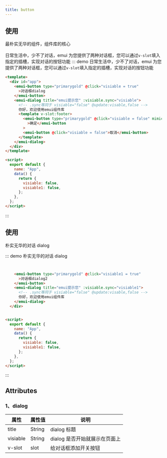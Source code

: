 ```yaml
---
title: button
---
```


## 使用

最朴实无华的组件，组件库的核心
<br>
<br>
日常生活中，少不了对话，emui 为您提供了两种对话框，您可以通过`v-slot`填入指定的插槽，实现对话的按钮功能
::: demo 日常生活中，少不了对话，emui 为您提供了两种对话框，您可以通过`v-slot`填入指定的插槽，实现对话的按钮功能

```html
<template>
  <div id="app">
    <emui-button type="primarygold" @click="visiable = true"
      >对话框dialog
    </emui-button>
    <emui-dialog title="emui提示您" :visiable.sync="visiable">
      <!-- .sync等同于 visiable="false" @update:visable,false -->
      你好，欢迎使用emui组件库
      <template v-slot:footer>
        <emui-button type="primarygold" @click="visiable = false" mimicry
          >确定</emui-button
        >
        <emui-button @click="visiable = false">取消</emui-button>
      </template>
    </emui-dialog>
  </div>
</template>

<script>
  export default {
    name: "App",
    data() {
      return {
        visiable: false,
        visiable1: false,
      };
    },
  };
</script>
```

:::

## 使用

朴实无华的对话 dialog

::: demo 朴实无华的对话 dialog

```html


    <emui-button type="primarygold" @click="visiable1 = true"
      >对话框dialog2
    </emui-button>
    <emui-dialog title="emui提示您" :visiable.sync="visiable1">
      <!-- .sync等同于 visiable="false" @update:visable,false -->
      你好，欢迎使用emui组件库
    </emui-dialog>
  </div>


<script>
  export default {
    name: "App",
    data() {
      return {
        visiable: false,
        visiable1: false,
      };
    },
  };
</script>
```

:::

## Attributes

### 1、dialog

| 属性     | 属性值 | 说明                          |
| -------- | ------ | ----------------------------- |
| title    | String | dialog 标题                   |
| visiable | String | dialog 是否开始就展示在页面上 |
| v-slot   | slot   | 给对话框添加开关按钮          |
